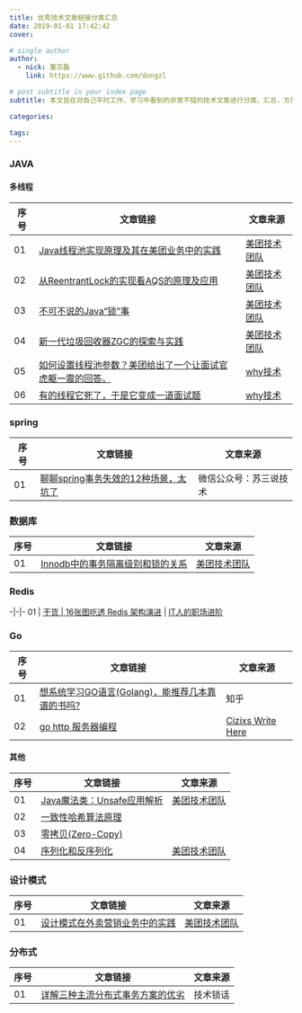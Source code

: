 ```yaml
---
title: 优秀技术文章链接分类汇总
date: 2019-01-01 17:42:42
cover: 

# single author
author:
  - nick: 董宗磊
    link: https://www.github.com/dongzl

# post subtitle in your index page
subtitle: 本文旨在对自己平时工作、学习中看到的非常不错的技术文章进行分类、汇总，方便自己以后学习和查阅。

categories: 

tags: 
---
```


### JAVA

#### 多线程

序号| 文章链接 | 文章来源
-|-|-
01 | [Java线程池实现原理及其在美团业务中的实践](https://tech.meituan.com/2020/04/02/java-pooling-pratice-in-meituan.html) | [美团技术团队](https://tech.meituan.com/)
02 | [从ReentrantLock的实现看AQS的原理及应用](https://tech.meituan.com/2019/12/05/aqs-theory-and-apply.html) | [美团技术团队](https://tech.meituan.com/)
03 | [不可不说的Java“锁”事](https://tech.meituan.com/2018/11/15/java-lock.html) | [美团技术团队](https://tech.meituan.com/)
04 | [新一代垃圾回收器ZGC的探索与实践](https://tech.meituan.com/2020/08/06/new-zgc-practice-in-meituan.html) | [美团技术团队](https://tech.meituan.com/)
05 | [如何设置线程池参数？美团给出了一个让面试官虎躯一震的回答。](https://www.cnblogs.com/thisiswhy/p/12690630.html) | [why技术](https://home.cnblogs.com/u/thisiswhy/)
06 | [有的线程它死了，于是它变成一道面试题](https://mp.weixin.qq.com/s/wrTVGLDvhE-eb5lhygWEqQ) | [why技术](https://home.cnblogs.com/u/thisiswhy/)

### spring

序号| 文章链接 | 文章来源
-|-|-
01 | [聊聊spring事务失效的12种场景，太坑了](https://mp.weixin.qq.com/s/4M4rePjjy8-UBVvCzHchTQ) | 微信公众号：苏三说技术

### 数据库

序号| 文章链接 | 文章来源
-|-|-
01 | [Innodb中的事务隔离级别和锁的关系](https://tech.meituan.com/2014/08/20/innodb-lock.html) | [美团技术团队](https://tech.meituan.com/)

### Redis

-|-|-
01 | [干货 | 16张图吃透 Redis 架构演进](https://jishuin.proginn.com/p/763bfbd4d516) | [IT人的职场进阶](https://jishuin.proginn.com/u/468168)

### Go

序号| 文章链接 | 文章来源
-|-|-
01 | [想系统学习GO语言(Golang)，能推荐几本靠谱的书吗?](https://www.zhihu.com/question/30461290) | 知乎
02 | [go http 服务器编程](https://cizixs.com/2016/08/17/golang-http-server-side/) | [Cizixs Write Here](https://cizixs.com/)

#### 其他

序号| 文章链接 | 文章来源
-|-|-
01 | [Java魔法类：Unsafe应用解析](https://tech.meituan.com/2019/02/14/talk-about-java-magic-class-unsafe.html) | [美团技术团队](https://tech.meituan.com/)
02 | [一致性哈希算法原理](https://www.cnblogs.com/lpfuture/p/5796398.html) | 
03 | [零拷贝(Zero-Copy)](https://juejin.im/post/6844903984965091336) | 
04 | [序列化和反序列化](https://tech.meituan.com/2015/02/26/serialization-vs-deserialization.html) | [美团技术团队](https://tech.meituan.com/)

### 设计模式

序号| 文章链接 | 文章来源
-|-|-
01 | [设计模式在外卖营销业务中的实践](https://tech.meituan.com/2020/03/19/design-pattern-practice-in-marketing.html) | [美团技术团队](https://tech.meituan.com/)

### 分布式

序号| 文章链接 | 文章来源
-|-|-
01 | [详解三种主流分布式事务方案的优劣](https://www.infoq.cn/article/1jAZbrupuDrogu7PiAW9) | 技术锁话